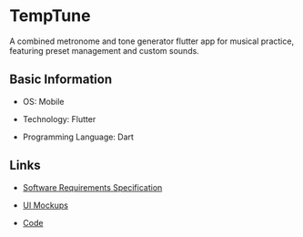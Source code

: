 # TempTune

A combined metronome and tone generator flutter app for musical practice, featuring preset management and custom sounds.


## Basic Information

- OS: Mobile

- Technology: Flutter

- Programming Language: Dart


## Links

- [Software Requirements Specification](z_docs/SRS.md)

- [UI Mockups](z_docs/ui_mockups/)

- [Code](code/)
